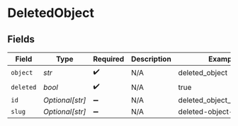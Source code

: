 # DeletedObject


## Fields

| Field                     | Type                      | Required                  | Description               | Example                   |
| ------------------------- | ------------------------- | ------------------------- | ------------------------- | ------------------------- |
| `object`                  | *str*                     | :heavy_check_mark:        | N/A                       | deleted_object            |
| `deleted`                 | *bool*                    | :heavy_check_mark:        | N/A                       | true                      |
| `id`                      | *Optional[str]*           | :heavy_minus_sign:        | N/A                       | deleted_object_id_example |
| `slug`                    | *Optional[str]*           | :heavy_minus_sign:        | N/A                       | deleted-object-slug       |